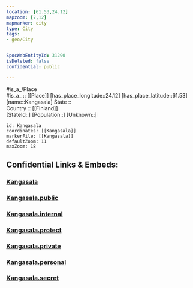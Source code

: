 ```yaml
---
location: [61.53,24.12] 
mapzoom: [7,12] 
mapmarker: city 
type: City
tags:
- geo/City


SpocWebEntityId: 31290
isDeleted: false
confidential: public

---
```

#is_a_/Place  
#is_a_ :: [[Place]] 
[has_place_longitude::24.12] 
[has_place_latitude::61.53] 
[name::Kangasala] 
State ::  
Country :: [[Finland]]  
[StateId::] 
[Population::] 
[Unknown::] 


```leaflet
id: Kangasala
coordinates: [[Kangasala]] 
markerFile: [[Kangasala]] 
defaultZoom: 11 
maxZoom: 18
```


## Confidential Links & Embeds: 

### [Kangasala](/_Standards/Earth/Continent/Europe/Europe~North/Finland/Provinces~Finland/Western_Finland/counties~Western_Finland/Pirkanmaa/City/Kangasala.md) 

### [Kangasala.public](/_public/Earth/Continent/Europe/Europe~North/Finland/Provinces~Finland/Western_Finland/counties~Western_Finland/Pirkanmaa/City/Kangasala.public.md) 

### [Kangasala.internal](/_internal/Earth/Continent/Europe/Europe~North/Finland/Provinces~Finland/Western_Finland/counties~Western_Finland/Pirkanmaa/City/Kangasala.internal.md) 

### [Kangasala.protect](/_protect/Earth/Continent/Europe/Europe~North/Finland/Provinces~Finland/Western_Finland/counties~Western_Finland/Pirkanmaa/City/Kangasala.protect.md) 

### [Kangasala.private](/_private/Earth/Continent/Europe/Europe~North/Finland/Provinces~Finland/Western_Finland/counties~Western_Finland/Pirkanmaa/City/Kangasala.private.md) 

### [Kangasala.personal](/_personal/Earth/Continent/Europe/Europe~North/Finland/Provinces~Finland/Western_Finland/counties~Western_Finland/Pirkanmaa/City/Kangasala.personal.md) 

### [Kangasala.secret](/_secret/Earth/Continent/Europe/Europe~North/Finland/Provinces~Finland/Western_Finland/counties~Western_Finland/Pirkanmaa/City/Kangasala.secret.md)

